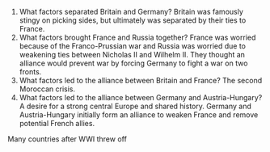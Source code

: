 1. What factors separated Britain and Germany?
Britain was famously stingy on picking sides, but ultimately was separated by their ties to France.
2. What factors brought France and Russia together?
France was worried because of the Franco-Prussian war and Russia was worried due to weakening ties between Nicholas II and Wilhelm II. They thought an alliance would prevent war by forcing Germany to fight a war on two fronts.
3. What factors led to the alliance between Britain and France?
The second Moroccan crisis.
4. What factors led to the alliance between Germany and Austria-Hungary?
A desire for a strong central Europe and shared history. Germany and Austria-Hungary initially form an alliance to weaken France and remove potential French allies.

Many countries after WWI threw off 